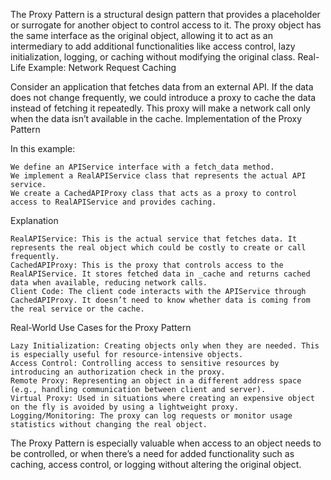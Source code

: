 The Proxy Pattern is a structural design pattern that provides a placeholder or surrogate for another object to control access to it. The proxy object has the same interface as the original object, allowing it to act as an intermediary to add additional functionalities like access control, lazy initialization, logging, or caching without modifying the original class.
Real-Life Example: Network Request Caching

Consider an application that fetches data from an external API. If the data does not change frequently, we could introduce a proxy to cache the data instead of fetching it repeatedly. This proxy will make a network call only when the data isn’t available in the cache.
Implementation of the Proxy Pattern

In this example:

    We define an APIService interface with a fetch_data method.
    We implement a RealAPIService class that represents the actual API service.
    We create a CachedAPIProxy class that acts as a proxy to control access to RealAPIService and provides caching.


Explanation

    RealAPIService: This is the actual service that fetches data. It represents the real object which could be costly to create or call frequently.
    CachedAPIProxy: This is the proxy that controls access to the RealAPIService. It stores fetched data in _cache and returns cached data when available, reducing network calls.
    Client Code: The client code interacts with the APIService through CachedAPIProxy. It doesn’t need to know whether data is coming from the real service or the cache.

Real-World Use Cases for the Proxy Pattern

    Lazy Initialization: Creating objects only when they are needed. This is especially useful for resource-intensive objects.
    Access Control: Controlling access to sensitive resources by introducing an authorization check in the proxy.
    Remote Proxy: Representing an object in a different address space (e.g., handling communication between client and server).
    Virtual Proxy: Used in situations where creating an expensive object on the fly is avoided by using a lightweight proxy.
    Logging/Monitoring: The proxy can log requests or monitor usage statistics without changing the real object.

The Proxy Pattern is especially valuable when access to an object needs to be controlled, or when there’s a need for added functionality such as caching, access control, or logging without altering the original object.